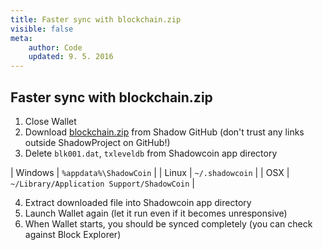 ```yaml
---
title: Faster sync with blockchain.zip
visible: false
meta:
    author: Code
    updated: 9. 5. 2016
---
```


## Faster sync with blockchain.zip

1. Close Wallet
2. Download [blockchain.zip](https://github.com/ShadowProject/blockchain/releases/download/latest/blockchain.zip) from Shadow GitHub (don't trust any links outside ShadowProject on GitHub!)
3. Delete ```blk001.dat```, ```txleveldb``` from Shadowcoin app directory

| Windows | ```%appdata%\ShadowCoin``` |
| Linux | ```~/.shadowcoin``` |
| OSX | ```~/Library/Application Support/ShadowCoin``` |

4. Extract downloaded file into Shadowcoin app directory
5. Launch Wallet again (let it run even if it becomes unresponsive)
6. When Wallet starts, you should be synced completely (you can check against Block Explorer)